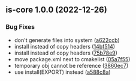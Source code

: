 ## is-core 1.0.0 (2022-12-26)


### Bug Fixes

* don't generate files into system ([a622ccb](https://github.com/Greenroom-Robotics/Integration-Service/commit/a622ccb4b92b0b501273f49b4632eb9d49f7829e))
* install instead of copy headers ([14bf514](https://github.com/Greenroom-Robotics/Integration-Service/commit/14bf514eb3a631a170742210e5012086d8557afd))
* install instead of copy headers ([75b78e9](https://github.com/Greenroom-Robotics/Integration-Service/commit/75b78e95f74c7e2f3d6dce9d6a1030acd6084e79))
* move package.xml next to cmakelist ([05a7f55](https://github.com/Greenroom-Robotics/Integration-Service/commit/05a7f551d0f27de689d9c48c7b9094a11c8fc3d2))
* temporary obj cannot be reference ([3860ec7](https://github.com/Greenroom-Robotics/Integration-Service/commit/3860ec708b39b5e115b4e2613b35a8081da0d9fb))
* use install(EXPORT) instead ([a588c8a](https://github.com/Greenroom-Robotics/Integration-Service/commit/a588c8a5bbae1da256452957aa2b8fada28fb9d5))
